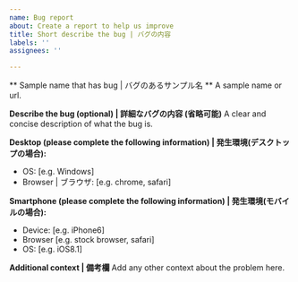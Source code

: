 ```yaml
---
name: Bug report
about: Create a report to help us improve
title: Short describe the bug | バグの内容
labels: ''
assignees: ''

---
```


** Sample name that has bug | バグのあるサンプル名 **
A sample name or url.

**Describe the bug (optional) | 詳細なバグの内容 (省略可能)**
A clear and concise description of what the bug is.

**Desktop (please complete the following information) | 発生環境(デスクトップの場合):**
 - OS: [e.g. Windows]
 - Browser | ブラウザ: [e.g. chrome, safari]

**Smartphone (please complete the following information) | 発生環境(モバイルの場合):**
 - Device: [e.g. iPhone6]
 - Browser [e.g. stock browser, safari]
 - OS: [e.g. iOS8.1]

**Additional context | 備考欄**
Add any other context about the problem here.

